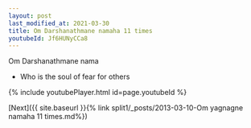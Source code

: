 ```yaml
---
layout: post
last_modified_at: 2021-03-30
title: Om Darshanathmane namaha 11 times
youtubeId: Jf6HUNyCCa8
---
```

 
 
Om Darshanathmane nama 
 
 -  Who is the soul of fear for others 
 
  
 
  
 
 
 
 
 
 


{% include youtubePlayer.html id=page.youtubeId %}
 
[Next]({{ site.baseurl }}{% link  split1/_posts/2013-03-10-Om yagnagne namaha 11 times.md%})
 
